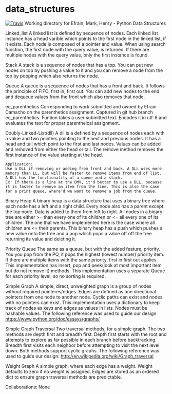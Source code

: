 # data_structures
[![Travis](https://travis-ci.org/efrainc/data_structures.svg?branch=weighted_graph)](https://travis-ci.org/efrainc/data_structures.svg?branch=weighted_graph)
Working directory for Efrain, Mark, Henry - Python Data Structures

Linked_list
    A linked list is defined by sequence of nodes.
    Each linked list instance has a head varible which points to the
    first node in the linked list, if it exists.
    Each node is composed of a pointer and value.
    When using search function, the first node with the query value,
    is returned. If there are multiple nodes with the query value, only
    the first instance is found.

Stack
    A stack is a sequence of nodes that has a top. You can put new nodes
    on top by pushing a value to it and you can remove a node from the
    top by popping which also returns the node.

Queue
    A queue is a sequence of nodes that has a front and back. It follows
    the principle of FIFO, first in, first out. You can add new nodes to
    the end and dequeue values from the front which also removes that node.

ec_parenthetics
    Corresponding to work submitted and owned by Efrain Camacho on the
    parenthetics assignment. Captured in git hub branch ec_parenthetics.
    Funtion takes a user submitted text. Encodes it in utf-8 and evaluates
    the text for proper parentheical assignment.

Doubly-Linked-List(dll)
    A dll is a defined by a sequence of nodes each with a value and two
    pointers pointing to the next and previous nodes. It has a head and tail
    which point to the first and last nodes. Values can be added and removed
    from either the head or tail. The remove method removes the first instance
    of the value starting at the head.

    Application:
    Use a DLL if removing or adding from front and back. A DLL uses more
    memory than LL, but will be faster to remove items from end of list.
    A DLL has the functionality of a queue and a stack.
    Ex: If there is a line at the DMV, it'd better to use a DLL, because
    it is faster to remove an item from the line. This is also the case
    for a print queue, where'd we want to remove a job from the queue.

Binary Heap
    A binary heap is a data structure that uses a binary tree where each
    node has a left and a right child. Every node also has a parent except
    the top node. Data is added to them from left to right. All nodes in a
    binary tree are either >= than every one of its children or <= all every
    one of its children. The one that we have implemented here is the case
    where all children are <= their parents. This binary heap has a push
    which pushes a new value onto the tree and a pop which pops a value off
    off the tree returning its value and deleting it.

Priority Queue
    The same as a queue, but with the added feature, priority. You you pop
    from the PQ, it pops the highest (lowest number) priority item.  If there
    are multiple items with the same priority, first in first out applies.
    This implementation has insert, pop and peek(look at most important item
    but do not remove it) methods. This implementation uses a separate Queue
    for each priority level, so no sorting is required.

Simple Graph
    A simple, direct, unweighted graph is a group of nodes without required
    pointeres/edges. Edges are defined as one directional pointers from one node
    to another node. Cyclic paths can exist and nodes with no pointers can exist.
    This implementation uses a dictionary to keep track of nodes as keys
    and edges as values in lists. Nodes must be hashable values.
    The following reference was used to guide our design:
    https://www.python.org/doc/essays/graphs/

Simple Graph Traversal
    Two traversal methods, for a simple graph. The two methods are depth first
    and breadth first. Depth first starts with the root and attempts to explore
    as far possible in each branch before backtracking. Breadth first visits each
    neighbor before attempting to visit the next level down. Both methods support
    cyclic graphs. The following reference was used to guide our design:
    http://en.wikipedia.org/wiki/Graph_traversal

Weight Graph
    A simple graph, where each edge has a weight. Weight defaults to zero if no
    weight is assigned. Edges are stored as an ordered dict to ensure graph
    traversal methods are predictable.

Collaborations:
    None